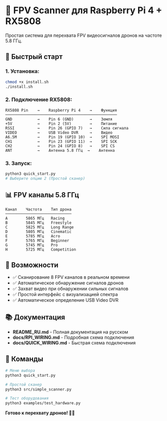 # 🚁 FPV Scanner для Raspberry Pi 4 + RX5808

Простая система для перехвата FPV видеосигналов дронов на частоте 5.8 ГГц.

## 🚀 Быстрый старт

### **1. Установка:**
```bash
chmod +x install.sh
./install.sh
```

### **2. Подключение RX5808:**
```
RX5808 Pin    →    Raspberry Pi 4    →    Функция
─────────────────────────────────────────────────
GND           →    Pin 6 (GND)       →    Земля
+5V           →    Pin 2 (5V)        →    Питание
RSSI          →    Pin 26 (GPIO 7)   →    Сила сигнала
VIDEO         →    USB Video DVR     →    Видео
A6.5M         →    Pin 19 (GPIO 10)  →    SPI MOSI
CH1           →    Pin 23 (GPIO 11)  →    SPI SCK
CH2           →    Pin 24 (GPIO 8)   →    SPI CS
ANT           →    Антенна 5.8 ГГц  →    Антенна
```

### **3. Запуск:**
```bash
python3 quick_start.py
# Выберите опцию 2 (Простой сканер)
```

## 📊 FPV каналы 5.8 ГГц

```
Канал    Частота    Тип дрона
─────────────────────────────
A        5865 МГц   Racing
B        5845 МГц   Freestyle  
C        5825 МГц   Long Range
D        5805 МГц   Cinematic
E        5785 МГц   Acro
F        5765 МГц   Beginner
G        5745 МГц   Pro
H        5725 МГц   Competition
```

## 🎯 Возможности

- ✅ Сканирование 8 FPV каналов в реальном времени
- ✅ Автоматическое обнаружение сигналов дронов
- ✅ Захват видео при обнаружении сильных сигналов
- ✅ Простой интерфейс с визуализацией спектра
- ✅ Автоматическое определение USB Video DVR

## 📚 Документация

- **README_RU.md** - Полная документация на русском
- **docs/RPI_WIRING.md** - Подробная схема подключения
- **docs/QUICK_WIRING.md** - Быстрая схема подключения

## 🔧 Команды

```bash
# Меню выбора
python3 quick_start.py

# Простой сканер
python3 src/simple_scanner.py

# Тест оборудования
python3 examples/test_hardware.py
```

**Готово к перехвату дронов! 🚁📡**
